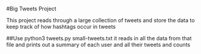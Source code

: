 #Big Tweets Project

This project reads through a large collection of tweets and store the data to keep track of how hashtags occur in tweets

##Use
python3 tweets.py small-tweets.txt
it reads in all the data from that file and prints out a summary of each user and all their tweets and counts
